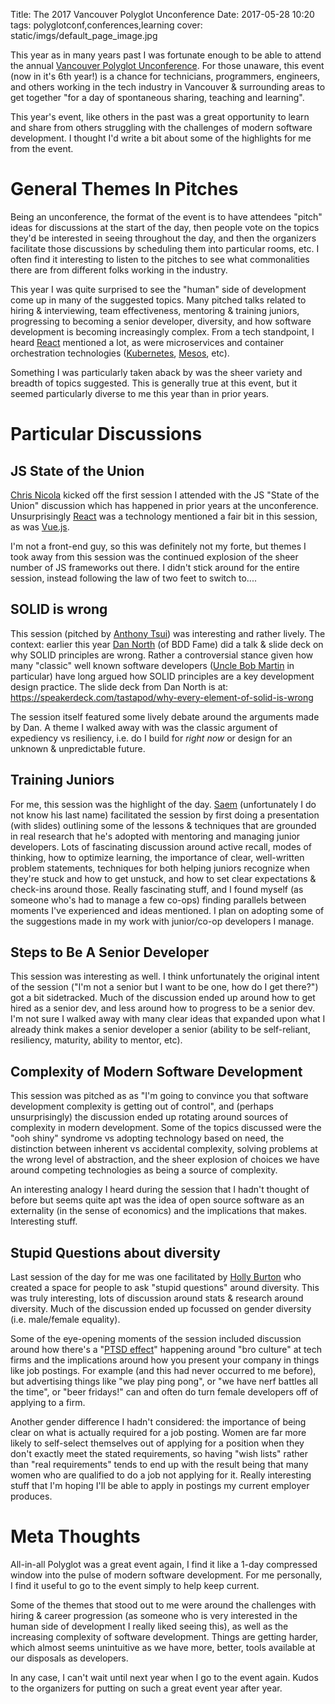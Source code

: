 Title: The 2017 Vancouver Polyglot Unconference
Date: 2017-05-28 10:20
tags: polyglotconf,conferences,learning
cover: static/imgs/default_page_image.jpg

This year as in many years past I was fortunate enough to be able to attend the annual
[Vancouver Polyglot Unconference](https://www.polyglotconf.com). For those unaware, this event (now in it's 6th year!)
is a chance for technicians, programmers, engineers, and others working in the tech industry in Vancouver & surrounding
areas to get together "for a day of spontaneous sharing, teaching and learning".

This year's event, like others in the past was a great opportunity to learn and share from others struggling with the
challenges of modern software development. I thought I'd write a bit about some of the highlights for me from the event.

# General Themes In Pitches

Being an unconference, the format of the event is to have attendees "pitch" ideas for discussions at the start of the
day, then people vote on the topics they'd be interested in seeing throughout the day, and then the organizers
facilitate those discussions by scheduling them into particular rooms, etc. I often find it interesting to listen to the
pitches to see what commonalities there are from different folks working in the industry.

This year I was quite surprised to see the "human" side of development come up in many of the suggested topics. Many
pitched talks related to hiring & interviewing, team effectiveness, mentoring & training juniors, progressing to
becoming a senior developer, diversity, and how software development is becoming increasingly complex. From a tech
standpoint, I heard [React](https://github.com/reactjs) mentioned a lot, as were microservices and container
orchestration technologies ([Kubernetes](https://kubernetes.io/), [Mesos](http://mesos.apache.org/), etc).

Something I was particularly taken aback by was the sheer variety and breadth of topics suggested. This is generally
true at this event, but it seemed particularly diverse to me this year than in prior years.

# Particular Discussions

## JS State of the Union

[Chris Nicola](https://twitter.com/chrismnicola) kicked off the first session I attended with the JS "State of the
Union" discussion which has happened in prior years at the unconference. Unsurprisingly [React](https://github.com/reactjs)
was a technology mentioned a fair bit in this session, as was [Vue.js](https://vuejs.org/).

I'm not a front-end guy, so this was definitely not my forte, but themes I took away from this session was the continued
explosion of the sheer number of JS frameworks out there. I didn't stick around for the entire session, instead following
the law of two feet to switch to....

## SOLID is wrong

This session (pitched by [Anthony Tsui](https://twitter.com/matresstester)) was interesting and rather lively. The
context: earlier this year
[Dan North](http://twitter.com/tastapod) (of BDD Fame) did a talk & slide deck on why SOLID principles are wrong. Rather
a controversial stance given how many "classic" well known software developers
([Uncle Bob Martin](https://twitter.com/unclebobmartin) in particular) have long argued how SOLID principles are a key
development design practice. The slide deck from Dan North is at: <https://speakerdeck.com/tastapod/why-every-element-of-solid-is-wrong>

The session itself featured some lively debate around the arguments made by Dan. A theme I walked away with was the
classic argument of expediency vs resiliency, i.e. do I build for *right now* or design for an unknown & unpredictable future.

## Training Juniors

For me, this session was the highlight of the day. [Saem](https://twitter.com/saemg) (unfortunately I do not know his
last name) facilitated the session by first doing a presentation (with slides) outlining some of the lessons &
techniques that are grounded in real research that he's adopted with mentoring and managing junior developers. Lots of
fascinating discussion around active recall, modes of thinking, how to optimize learning, the importance of clear,
well-written problem statements, techniques for both helping juniors recognize when they're stuck and how to get
unstuck, and how to set clear expectations & check-ins around those. Really fascinating stuff, and I found myself (as
someone who's had to manage a few co-ops) finding parallels between moments I've experienced and ideas mentioned. I plan
on adopting some of the suggestions made in my work with junior/co-op developers I manage.

## Steps to Be A Senior Developer

This session was interesting as well. I think unfortunately the original intent of the session ("I'm not a senior but I
want to be one, how do I get there?") got a bit sidetracked. Much of the discussion ended up around how to get hired as
a senior dev, and less around how to progress to be a senior dev. I'm not sure I walked away with many clear ideas that
expanded upon what I already think makes a senior developer a senior (ability to be self-reliant, resiliency, maturity,
ability to mentor, etc).

## Complexity of Modern Software Development

This session was pitched as as "I'm going to convince you that software development complexity is getting out of
control", and (perhaps unsurprisingly) the discussion ended up rotating around sources of complexity in modern
development. Some of the topics discussed were the "ooh shiny" syndrome vs adopting technology based on need, the
distinction between inherent vs accidental complexity, solving problems at the wrong level of abstraction, and the sheer
explosion of choices we have around competing technologies as being a source of complexity.

An interesting analogy I heard during the session that I hadn't thought of before but seems quite apt was the idea of
open source software as an externality (in the sense of economics) and the implications that makes. Interesting stuff.

## Stupid Questions about diversity

Last session of the day for me was one facilitated by [Holly Burton](https://twitter.com/hmkjburton) who created a space
for people to ask "stupid questions" around diversity. This was truly interesting, lots of discussion around stats &
research around diversity. Much of the discussion ended up focussed on gender diversity (i.e. male/female equality).

Some of the eye-opening moments of the session included discussion around how there's a
"[PTSD effect](https://en.wikipedia.org/wiki/Posttraumatic_stress_disorder)" happening around "bro culture" at tech
firms and the implications around how you present your company in things like job postings. For example (and this had
never occurred to me before), but advertising things like "we play ping pong", or "we have nerf battles all the time",
or "beer fridays!" can and often do turn female developers off of applying to a firm.

Another gender difference I hadn't considered: the importance of being clear on what is actually required for a job
posting. Women are far more likely to self-select themselves out of applying for a position when they don't exactly meet
the stated requirements, so having "wish lists" rather than "real requirements" tends to end up with the result being
that many women who are qualified to do a job not applying for it. Really interesting stuff that I'm hoping I'll be able
to apply in postings my current employer produces.

# Meta Thoughts

All-in-all Polyglot was a great event again, I find it like a 1-day compressed window into the pulse of modern software
development. For me personally, I find it useful to go to the event simply to help keep current.

Some of the themes that stood out to me were around the challenges with hiring & career progression (as someone who is
very interested in the human side of development I really liked seeing this), as well as the increasing complexity of
software development. Things are getting harder, which almost seems unintuitive as we have more, better, tools available
at our disposals as developers.

In any case, I can't wait until next year when I go to the event again. Kudos to the organizers for putting on such a
great event year after year.
